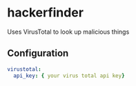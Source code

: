 # hackerfinder
Uses VirusTotal to look up malicious things

## Configuration

```yaml
virustotal:
  api_key: { your virus total api key}
```
